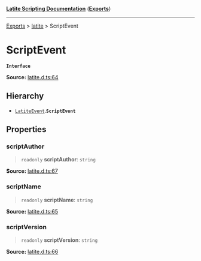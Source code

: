[**Latite Scripting Documentation**](../../README.md) ([**Exports**](../../exports.md))

---

[Exports](../../exports.md) > [latite](../index.md) > ScriptEvent

# ScriptEvent

**`Interface`**

**Source:** [latite.d.ts:64](https://github.com/LatiteScripting/latitescripting.github.io/blob/5a9cee2/definitions/latite.d.ts#L64)

## Hierarchy

- [`LatiteEvent`](interface.LatiteEvent.md).**`ScriptEvent`**

## Properties

### scriptAuthor

> `readonly` **scriptAuthor**: `string`

**Source:** [latite.d.ts:67](https://github.com/LatiteScripting/latitescripting.github.io/blob/5a9cee2/definitions/latite.d.ts#L67)

### scriptName

> `readonly` **scriptName**: `string`

**Source:** [latite.d.ts:65](https://github.com/LatiteScripting/latitescripting.github.io/blob/5a9cee2/definitions/latite.d.ts#L65)

### scriptVersion

> `readonly` **scriptVersion**: `string`

**Source:** [latite.d.ts:66](https://github.com/LatiteScripting/latitescripting.github.io/blob/5a9cee2/definitions/latite.d.ts#L66)
